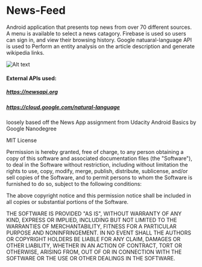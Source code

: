 # News-Feed

Android application that presents top news from over 70 different sources. A menu is available to select a news catagory. Firebase is used so users can sign in, and view their browsing history. Google natuaral-language API is used to Perform an entity analysis on the article description and generate wikipedia links.

![Alt text](https://github.com/cp0153/NewsFeed/blob/master/screenshot3.png?raw=true "Screenshots")

#### External APIs used:
##### https://newsapi.org
##### https://cloud.google.com/natural-language
 
loosely based off the News App assignment from Udacity Android Basics by Google Nanodegree

MIT License

Permission is hereby granted, free of charge, to any person obtaining a copy
of this software and associated documentation files (the "Software"), to deal
in the Software without restriction, including without limitation the rights
to use, copy, modify, merge, publish, distribute, sublicense, and/or sell
copies of the Software, and to permit persons to whom the Software is
furnished to do so, subject to the following conditions:

The above copyright notice and this permission notice shall be included in all
copies or substantial portions of the Software.

THE SOFTWARE IS PROVIDED "AS IS", WITHOUT WARRANTY OF ANY KIND, EXPRESS OR
IMPLIED, INCLUDING BUT NOT LIMITED TO THE WARRANTIES OF MERCHANTABILITY,
FITNESS FOR A PARTICULAR PURPOSE AND NONINFRINGEMENT. IN NO EVENT SHALL THE
AUTHORS OR COPYRIGHT HOLDERS BE LIABLE FOR ANY CLAIM, DAMAGES OR OTHER
LIABILITY, WHETHER IN AN ACTION OF CONTRACT, TORT OR OTHERWISE, ARISING FROM,
OUT OF OR IN CONNECTION WITH THE SOFTWARE OR THE USE OR OTHER DEALINGS IN THE
SOFTWARE.
